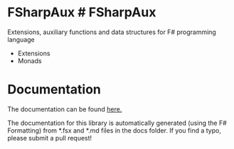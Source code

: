 # FSharpAux	# FSharpAux
Extensions, auxiliary functions and data structures for F# programming language

 * Extensions 	
 * Monads	

 Documentation	
=============	

 The documentation can be found [here.](http://csbiology.github.io/FSharpAux)	

 The documentation for this library is automatically generated (using the F# Formatting) from *.fsx and *.md files in the docs folder. If you find a typo, please submit a pull request!